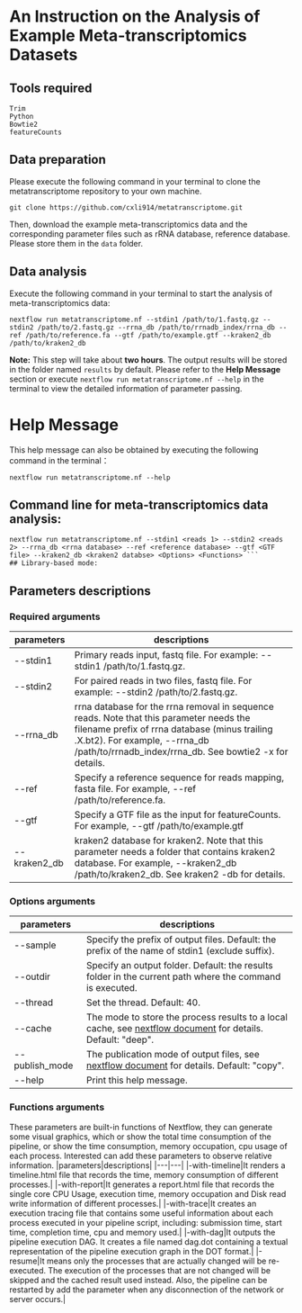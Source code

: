 # An Instruction on the Analysis of Example Meta-transcriptomics Datasets
## Tools required
```shell
Trim
Python
Bowtie2 
featureCounts
```
## Data preparation
Please execute the following command in your terminal to clone the metatranscriptome repository to your own machine. 
```shell
git clone https://github.com/cxli914/metatranscriptome.git
```
Then, download the example meta-transcriptomics data and the corresponding parameter files such as rRNA database, reference database. Please store them in the `data` folder.

## Data analysis
Execute the following command in your terminal to start the analysis of meta-transcriptomics data:
```shell
nextflow run metatranscriptome.nf --stdin1 /path/to/1.fastq.gz --stdin2 /path/to/2.fastq.gz --rrna_db /path/to/rrnadb_index/rrna_db --ref /path/to/reference.fa --gtf /path/to/example.gtf --kraken2_db /path/to/kraken2_db
```
**Note:** This step will take about **two hours**. The output results will be stored in the folder named `results` by default. Please refer to the **Help Message** section or execute `nextflow run metatranscriptome.nf --help` in the terminal to view the detailed information of parameter passing.

# Help Message
This help message can also be obtained by executing the following command in the terminal：
```shell
nextflow run metatranscriptome.nf --help
```
## Command line for meta-transcriptomics data analysis:
```
nextflow run metatranscriptome.nf --stdin1 <reads 1> --stdin2 <reads 2> --rrna_db <rrna database> --ref <reference database> --gtf <GTF file> --kraken2_db <kraken2 databse> <Options> <Functions> ```
## Library-based mode: 
```
## Parameters descriptions
### Required arguments
|parameters|descriptions|
|---|---|
|--stdin1|Primary reads input, fastq file. For example: --stdin1 /path/to/1.fastq.gz.|
|--stdin2|For paired reads in two files, fastq file. For example: --stdin2 /path/to/2.fastq.gz.|
|--rrna_db|rrna database for the rrna removal in sequence reads. Note that this parameter needs the filename prefix of rrna database (minus trailing .X.bt2). For example, --rrna_db /path/to/rrnadb_index/rrna_db. See bowtie2 -x for details.|
|--ref|Specify a reference sequence for reads mapping, fasta file. For example, --ref /path/to/reference.fa.|
|--gtf|Specify a GTF file as the input for featureCounts. For example, --gtf /path/to/example.gtf|
|--kraken2_db|kraken2 database for kraken2. Note that this parameter needs a folder that contains kraken2 database. For example, --kraken2_db /path/to/kraken2_db. See kraken2 -db for details.|

### Options arguments
|parameters|descriptions|
|---|---|
|--sample|Specify the prefix of output files. Default: the prefix of the name of stdin1 (exclude suffix).|
|--outdir|Specify an output folder. Default: the results folder in the current path where the command is executed.|
|--thread| Set the thread. Default: 40.|
|--cache| The mode to store the process results to a local cache, see [nextflow document](https://www.nextflow.io/docs/latest/basic.html) for details. Default: "deep".|
|--publish_mode|The publication mode of output files, see [nextflow document](https://www.nextflow.io/docs/latest/basic.html) for details. Default: "copy".|
|--help|Print this help message.|

### Functions arguments
These parameters are built-in functions of Nextflow, they can generate some visual graphics, which or show the total time consumption of the pipeline, or show the time consumption, memory occupation, cpu usage of each process. Interested can add these parameters to observe relative information.
|parameters|descriptions|
|---|---|
|-with-timeline|It renders a timeline.html file that records the time, memory consumption of different processes.|
|-with-report|It generates a report.html file that records the single core CPU Usage, execution time, memory occupation and Disk read write information of different processes.|
|-with-trace|It creates an execution tracing file that contains some useful information about each process executed in your pipeline script, including: submission time, start time, completion time, cpu and memory used.|
|-with-dag|It outputs the pipeline execution DAG. It creates a file named dag.dot containing a textual representation of the pipeline execution graph in the DOT format.|
|-resume|It means only the processes that are actually changed will be re-executed. The execution of the processes that are not changed will be skipped and the cached result used instead. Also, the pipeline can be restarted by add the parameter when any disconnection of the network or server occurs.|
